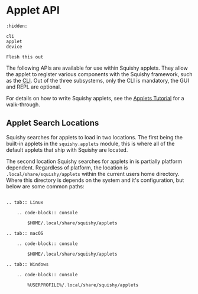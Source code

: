 # Applet API

```{toctree}
:hidden:

cli
applet
device
```

```{todo}
Flesh this out
```

The following APIs are available for use within Squishy applets. They allow the applet
to register various components with the Squishy framework, such as the
[CLI]. Out of the three subsystems, only the CLI is mandatory, the GUI and REPL are optional.

For details on how to write Squishy applets, see the [Applets Tutorial] for a walk-through.

## Applet Search Locations

Squishy searches for applets to load in two locations. The first being the built-in applets in the `squishy.applets` module, this is where all of the default applets that ship with Squishy are located.

The second location Squishy searches for applets in is partially platform dependent. Regardless of platform, the location is `.local/share/squishy/applets` within the current users home directory. Where this directory is depends on the system and it's configuration, but below are some common paths:

```{eval-rst}

.. tab:: Linux

	.. code-block:: console

		$HOME/.local/share/squishy/applets

.. tab:: macOS

	.. code-block:: console

		$HOME/.local/share/squishy/applets

.. tab:: Windows

	.. code-block:: console

		%USERPROFILE%/.local/share/squishy/applets


```

[Applets Tutorial]: ../../tutorials/applets/index.md
[CLI]: ./cli.md
